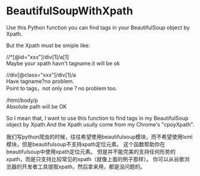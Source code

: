 ﻿# BeautifulSoupWithXpath
Use this Python function you can find tags in your BeautifulSoup object by Xpath.

But the Xpath must be smiple like:

//*[@id="xxx"]/div[1]/a[1]  
Maybe your xpath havn't tagname.it will be ok

//div[@class="xxx"]/div[1]/a   
Have tagname?no problem.  
Point to tags，not only one？no problem too.

/html/body/p  
Absolute path will be OK

So I mean that, I want to use this function to find tags in my BeautifulSoup object by Xpath.And the Xpath usully come from my Chrome's "cpoyXpath".


我们写python爬虫的时候，往往希望使用beautifulsoup模块，而不希望使用lxml模块，但是beautifulsoup不支持xpath定位元素。
这个函数帮助你在beautifulsoup中使用xpath定位元素。
但是并不能完美的支持任何形势的xpath，而是只支持比较常见的xpath（就像上面的例子那样）。
你可以从谷歌浏览器的开发者工具提取xpath，然后拿来用，都是没问题的。

